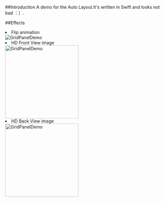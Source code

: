##Introduction
A demo for the Auto Layout.It's written in Swift and looks not bad ：）.




##Effects

<li> Flip animation

<img src="https://raw.githubusercontent.com/JasonZengJ/GridPanelDemo/master/demo.gif" alt="GridPanelDemo" title="GridPanelDemo" style="display:block;">

<li> HD Front View image

<img src="https://raw.githubusercontent.com/JasonZengJ/GridPanelDemo/master/view1.png" alt="GridPanelDemo" width="238" title="GridPanelDemo" style="display:block;">

<li> HD Back View image

<img src="https://raw.githubusercontent.com/JasonZengJ/GridPanelDemo/master/view2.png" alt="GridPanelDemo" width="238" title="GridPanelDemo" style="display:block;">